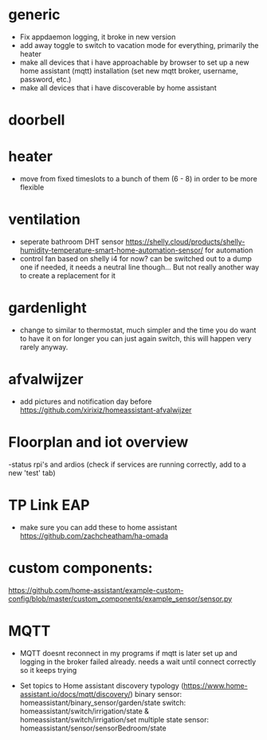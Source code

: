 # generic
- Fix appdaemon logging, it broke in new version
- add away toggle to switch to vacation mode for everything, primarily the heater
- make all devices that i have approachable by browser to set up a new home assistant (mqtt) installation (set new mqtt broker, username, password, etc.)
- make all devices that i have discoverable by home assistant

# doorbell

# heater
- move from fixed timeslots to a bunch of them (6 - 8) in order to be more flexible

# ventilation
- seperate bathroom DHT sensor https://shelly.cloud/products/shelly-humidity-temperature-smart-home-automation-sensor/ for automation
- control fan based on shelly i4 for now? can be switched out to a dump one if needed, it needs a neutral line though...
But not really another way to create a replacement for it

# gardenlight
- change to similar to thermostat, much simpler and the time you do want to have it on for longer you can just again switch, this will happen very rarely anyway.

# afvalwijzer
- add pictures and notification day before
https://github.com/xirixiz/homeassistant-afvalwijzer


# Floorplan and iot overview
-status rpi's and ardios (check if services are running correctly, add to a new 'test' tab)

# TP Link EAP
- make sure you can add these to home assistant
https://github.com/zachcheatham/ha-omada


# custom components:
https://github.com/home-assistant/example-custom-config/blob/master/custom_components/example_sensor/sensor.py

# MQTT
- MQTT doesnt reconnect in my programs if mqtt is later set up and logging in the broker failed already.
needs a wait until connect correctly so it keeps trying

- Set topics to Home assistant discovery typology (https://www.home-assistant.io/docs/mqtt/discovery/)
binary sensor: homeassistant/binary_sensor/garden/state
switch: homeassistant/switch/irrigation/state & homeassistant/switch/irrigation/set
multiple state sensor: homeassistant/sensor/sensorBedroom/state
